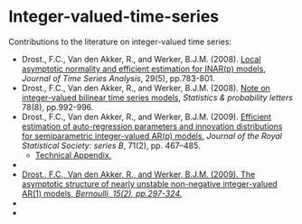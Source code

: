 # Integer-valued-time-series

Contributions to the literature on integer-valued time series:
<ul>
 <li> Drost., F.C., Van den Akker, R., and Werker, B.J.M. (2008). <a href="https://doi.org/10.1111/j.1467-9892.2008.00581.x" target="_blank">Local asymptotic normality and efficient estimation for INAR(p) models</a>, <i>Journal of Time Series Analysis</i>, 29(5), pp.783-801.
 <li>  Drost., F.C., Van den Akker, R., and Werker, B.J.M. (2008).  <a href="https://doi.org/10.1016/j.spl.2007.10.008" target="_blank"  rel="noopener noreferrer">
   Note on integer-valued bilinear time series models</a>, <i>Statistics & probability letters</i> 78(8), pp.992-996.
 <li> Drost., F.C., Van den Akker, R., and Werker, B.J.M. (2009). <a href="https://doi.org/10.1111/j.1467-9868.2008.00687.x" target="_blank"  rel="noopener noreferrer">
  Efficient estimation of auto-regression parameters and innovation distributions for semiparametric integer-valued AR(p) models</a>, <i>Journal of the Royal Statistical Society: series B</i>, 71(2), pp. 467–485.
<ul>
<li> <a href="https://github.com/ramonVDAKKER/integer-valued-time-series/blob/main/DvdAW%20(2009%3B%20JRSBB)%20-%20Technical%20Appendix.pdf"  target="_blank"  rel="noopener noreferrer">Technical Appendix.</a> 
</ul>
<li>
 <li>
  <a href="https://doi.org/10.3150/08-BEJ153" target="_blank"  rel="noopener noreferrer">
 Drost., F.C., Van den Akker, R., and Werker, B.J.M. (2009). The asymptotic structure of nearly unstable non-negative integer-valued AR(1) models, <i>Bernoulli,  15(2), pp.297-324.</a>
  <li>
   <li>
 </ul>
  
